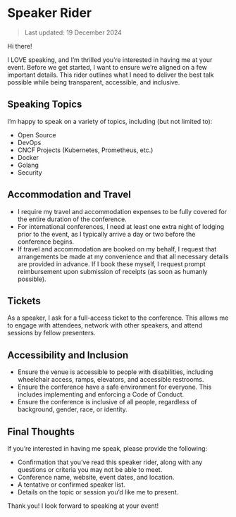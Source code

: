 # Speaker Rider  

> Last updated: 19 December 2024  

Hi there!  

I LOVE speaking, and I’m thrilled you’re interested in having me at your event. Before we get started, I want to ensure we’re aligned on a few important details. This rider outlines what I need to deliver the best talk possible while being transparent, accessible, and inclusive.  


## Speaking Topics  

I’m happy to speak on a variety of topics, including (but not limited to):  

- Open Source  
- DevOps  
- CNCF Projects (Kubernetes, Prometheus, etc.)  
- Docker  
- Golang  
- Security  

## Accommodation and Travel  

- I require my travel and accommodation expenses to be fully covered for the entire duration of the conference.  
- For international conferences, I need at least one extra night of lodging prior to the event, as I typically arrive a day or two before the conference begins.  
- If travel and accommodation are booked on my behalf, I request that arrangements be made at my convenience and that all necessary details are provided in advance. If I book these myself, I request prompt reimbursement upon submission of receipts (as soon as humanly possible).  

## Tickets  

As a speaker, I ask for a full-access ticket to the conference. This allows me to engage with attendees, network with other speakers, and attend sessions by fellow presenters.  

## Accessibility and Inclusion  

- Ensure the venue is accessible to people with disabilities, including wheelchair access, ramps, elevators, and accessible restrooms.  
- Ensure the conference have a safe environment for everyone. This includes implementing and enforcing a Code of Conduct.  
- Ensure the conference is inclusive of all people, regardless of background, gender, race, or identity.  

## Final Thoughts  

If you’re interested in having me speak, please provide the following:  
- Confirmation that you’ve read this speaker rider, along with any questions or criteria you may not be able to meet.  
- Conference name, website, event dates, and location.  
- A tentative or confirmed speaker list.  
- Details on the topic or session you’d like me to present.  

Thank you! I look forward to speaking at your event!
